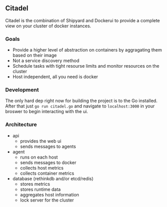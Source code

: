 ## Citadel
Citadel is the combination of Shipyard and Dockerui to provide a complete view on your cluster of docker instances.  


### Goals
* Provide a higher level of abstraction on containers by aggragating them based on their image
* Not a service discovery method
* Schedule tasks with tight resourse limits and monitor resources on the cluster
* Host independent, all you need is docker


### Development
The only hard dep right now for building the project is to the Go installed.  After that just `go run citadel.go` and navigate to `localhost:3000` in your broswer to begin interacting with the ui.


### Architecture
* api
    * provides the web ui
    * sends messages to agents
* agent
    * runs on each host
    * sends messages to docker
    * collects host metrics 
    * collects container metrics 
* database (rethinkdb and/or etcd/redis)
    * stores metrics 
    * stores runtime data
    * aggregates host information
    * lock server for the cluster